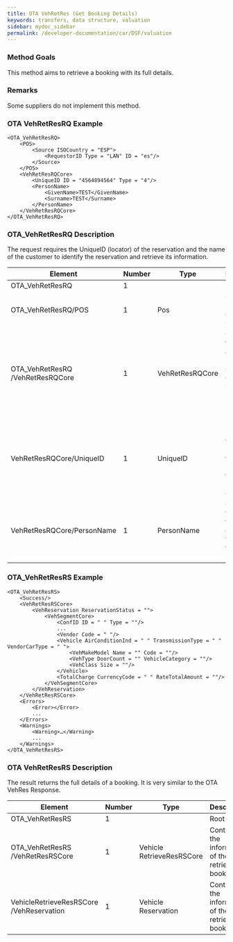 ```yaml
---
title: OTA VehRetRes (Get Booking Details)
keywords: transfers, data structure, valuation
sidebar: mydoc_sidebar
permalink: /developer-documentation/car/DSF/valuation
---
```




### Method Goals


This method aims to retrieve a booking with its full details.



### Remarks


Some suppliers do not implement this method.



### OTA VehRetResRQ Example




    <OTA_VehRetResRQ>
        <POS>
            <Source ISOCountry = "ESP">
                <RequestorID Type = "LAN" ID = "es"/>
            </Source>
        </POS>
        <VehRetResRQCore>
            <UniqueID ID = "4564894564" Type = "4"/>
            <PersonName>
                <GivenName>TEST</GivenName>
                <Surname>TEST</Surname>
            </PersonName>
        </VehRetResRQCore>
    </OTA_VehRetResRQ>



### OTA_VehRetResRQ Description


The request requires the UniqueID (locator) of the reservation and the
name of the customer to identify the reservation and retrieve its
information.

| **Element**				| **Number**	| **Type**	| **Description**					|
| ------------------------------------- | ------------- | ------------- | ----------------------------------------------------- |
| OTA_VehRetResRQ			| 1           	|		| Root Node. 				|
| OTA_VehRetResRQ/POS			| 1   		| Pos    	| Contains information of the Point Of Sale.		|
| OTA_VehRetResRQ /VehRetResRQCore	| 1   		| VehRetResRQCore | Contains the locator and the name of the customer in order to identify and retrieve the booking information.	|
| VehRetResRQCore/UniqueID		| 1   		| UniqueID	| It has the UniqueID that identifies the reservation for the provider to cancel it.	|
| VehRetResRQCore/PersonName		| 1   		| PersonName	| Contains the name of the customer that made the reservation.		|



### OTA_VehRetResRS Example




    <OTA_VehRetResRS>
        <Success/>
        <VehRetResRSCore>
            <VehReservation ReservationStatus = "">
                <VehSegmentCore>
                    <ConfID ID = " " Type = ""/>
                    ...
                    <Vendor Code = " "/>
                    <Vehicle AirConditionInd = " " TransmissionType = " " VendorCarType = " ">
                        <VehMakeModel Name = "" Code = ""/>
                        <VehType DoorCount = "" VehicleCategory = ""/>
                        <VehClass Size = ""/>
                    </Vehicle>
                    <TotalCharge CurrencyCode = " " RateTotalAmount = ""/>
                </VehSegmentCore>
            </VehReservation>
        </VehRetResRSCore>
        <Errors>
            <Error></Error>
            ...
        </Errors>
        <Warnings>
            <Warning>…</Warning>
            ...
        </Warnings>
    </OTA_VehRetResRS>



### OTA VehRetResRS Description


The result returns the full details of a booking. It is very similar to
the OTA VehRes Response.



| **Element**					| **Number**	| **Type**	| **Description**					|
| --------------------------------------------- | ------------- | ------------- | ----------------------------------------------------- |
| OTA_VehRetResRS      				| 1             |       	| Root Node.						|
| OTA_VehRetResRS /VehRetResRSCore		| 1    		| Vehicle RetrieveResRSCore | Contains the information of the retrieved booking.	|
| VehicleRetrieveResRSCore /VehReservation	| 1     	| Vehicle Reservation | Contains the information of the retrieved booking.	|

